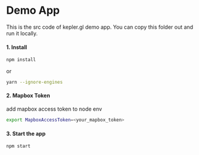 # Demo App

This is the src code of kepler.gl demo app. You can copy this folder out and run it locally.

#### 1. Install

```sh
npm install
```

or

```sh
yarn --ignore-engines
```


#### 2. Mapbox Token
add mapbox access token to node env

```sh
export MapboxAccessToken=<your_mapbox_token>
```

#### 3. Start the app

```sh
npm start
```
